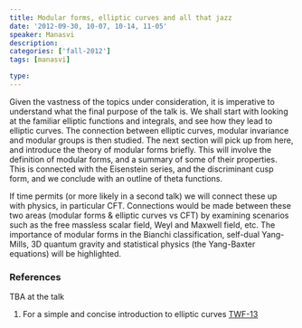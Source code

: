 ```yaml
---
title: Modular forms, elliptic curves and all that jazz 
date: '2012-09-30, 10-07, 10-14, 11-05'
speaker: Manasvi 
description: 
categories: ['fall-2012']
tags: [manasvi]

type:
---
```


Given the vastness of the topics under consideration, it is imperative to understand what the final purpose of the talk is. We shall start with looking at the familiar elliptic functions and integrals, and see how they lead to elliptic curves. The connection between elliptic curves, modular invariance and modular groups is then studied. The next section will pick up from here, and introduce the theory of modular forms briefly. This will involve the definition of modular forms, and a summary of some of their properties. This is connected with the Eisenstein series, and the discriminant cusp form, and we conclude with an outline of theta functions.

If time permits (or more likely in a second talk) we will connect these up with physics, in particular CFT. Connections would be made between these two areas (modular forms & elliptic curves vs CFT) by examining scenarios such as the free massless scalar field, Weyl and Maxwell field, etc. The importance of modular forms in the Bianchi classification, self-dual Yang-Mills, 3D quantum gravity and statistical physics (the Yang-Baxter equations) will be highlighted.

### References 
TBA at the talk

1. For a simple and concise introduction to elliptic curves [TWF-13](http://math.ucr.edu/home/baez/week13.html)

